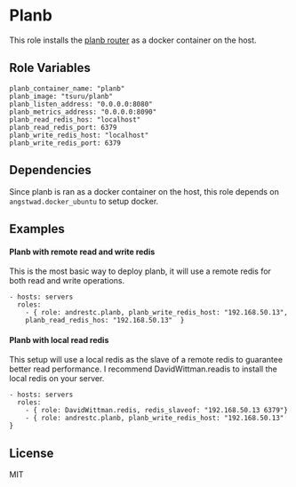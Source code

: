 Planb
=====

This role installs the [planb router](https://github.com/tsuru/planb) as a docker
container on the host.

Role Variables
--------------

```
planb_container_name: "planb"
planb_image: "tsuru/planb"
planb_listen_address: "0.0.0.0:8080"
planb_metrics_address: "0.0.0.0:8090"
planb_read_redis_hos: "localhost"
planb_read_redis_port: 6379
planb_write_redis_host: "localhost"
planb_write_redis_port: 6379
```

Dependencies
------------

Since planb is ran as a docker container on the host, this role depends on `angstwad.docker_ubuntu` to setup docker.

Examples
--------

#### Planb with remote read and write redis

This is the most basic way to deploy planb, it will use a remote redis for both read and write operations. 

    - hosts: servers
      roles:
        - { role: andrestc.planb, planb_write_redis_host: "192.168.50.13",
        planb_read_redis_hos: "192.168.50.13"  }

#### Planb with local read redis

This setup will use a local redis as the slave of a remote redis to guarantee better read performance. I recommend DavidWittman.readis to install the local redis on your server.

    - hosts: servers
      roles:
        - { role: DavidWittman.redis, redis_slaveof: "192.168.50.13 6379"}
        - { role: andrestc.planb, planb_write_redis_host: "192.168.50.13" }


License
-------

MIT